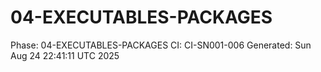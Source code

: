 # 04-EXECUTABLES-PACKAGES
Phase: 04-EXECUTABLES-PACKAGES
CI: CI-SN001-006
Generated: Sun Aug 24 22:41:11 UTC 2025
